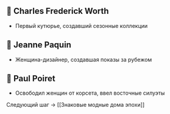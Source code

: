 ## 👑 Charles Frederick Worth
- Первый кутюрье, создавший сезонные коллекции

## 👩 Jeanne Paquin
- Женщина-дизайнер, создавшая показы за рубежом

## 🧬 Paul Poiret
- Освободил женщин от корсета, ввел восточные силуэты

Следующий шаг → [[Знаковые модные дома эпохи]]